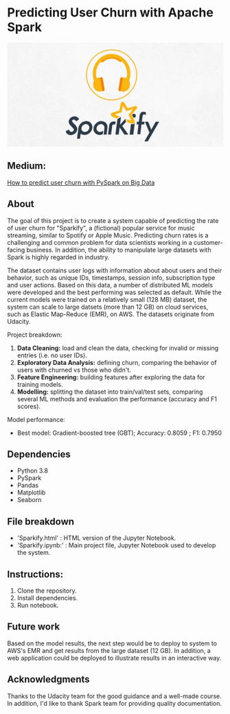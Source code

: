 # Predicting User Churn with Apache Spark
![Cover](sparkify.png)

## Medium:
[How to predict user churn with PySpark on Big Data](https://tioans.medium.com/how-to-predict-user-churn-with-pyspark-on-big-data-f5922865d72b)

## About

The goal of this project is to create a system capable of predicting the rate of user churn for "Sparkify", a (fictional) popular service for music streaming, similar to Spotify or Apple Music. Predicting churn rates is a challenging and common problem for data scientists working in a customer-facing business. In addition, the ability to manipulate large datasets with Spark is highly regarded in industry. 

The dataset contains user logs with information about about users and their behavior, such as unique IDs, timestamps, session info, subscription type and user actions. Based on this data, a number of distributed ML models were developed and the best performing was selected as default. While the current models were trained on a relatively small (128 MB) dataset, the system can scale to large datsets (more than 12 GB) on cloud services, such as Elastic Map-Reduce (EMR), on AWS. The datasets originate from Udacity.



Project breakdown:
1. **Data Cleaning:** load and clean the data, checking for invalid or missing entries (i.e. no user IDs).
2. **Exploratory Data Analysis:** defining churn, comparing the behavior of users with churned vs those who didn't.
3. **Feature Engineering:** building features after exploring the data for training models.
4. **Modelling:** splitting the dataset into train/val/test sets, comparing several ML methods and evaluation the performance (accuracy and F1 scores).

Model performance:
* Best model: Gradient-boosted tree (GBT); Accuracy: 0.8059 ; F1: 0.7950

## Dependencies

* Python 3.8
* PySpark
* Pandas
* Matplotlib
* Seaborn

## File breakdown 

* 'Sparkify.html' : HTML version of the Jupyter Notebook.
* 'Sparkify.ipynb:' : Main project file, Jupyter Notebook used to develop the system.

## Instructions:
1. Clone the repository.
2. Install dependencies.
3. Run notebook.

## Future work
Based on the model results, the next step would be to deploy to system to AWS's EMR and get results from the large dataset (12 GB). In addition, a web application could be deployed to illustrate results in an interactive way. 

## Acknowledgments
Thanks to the Udacity team for the good guidance and a well-made course. In addition, I'd like to thank Spark team for providing quality documentation.
